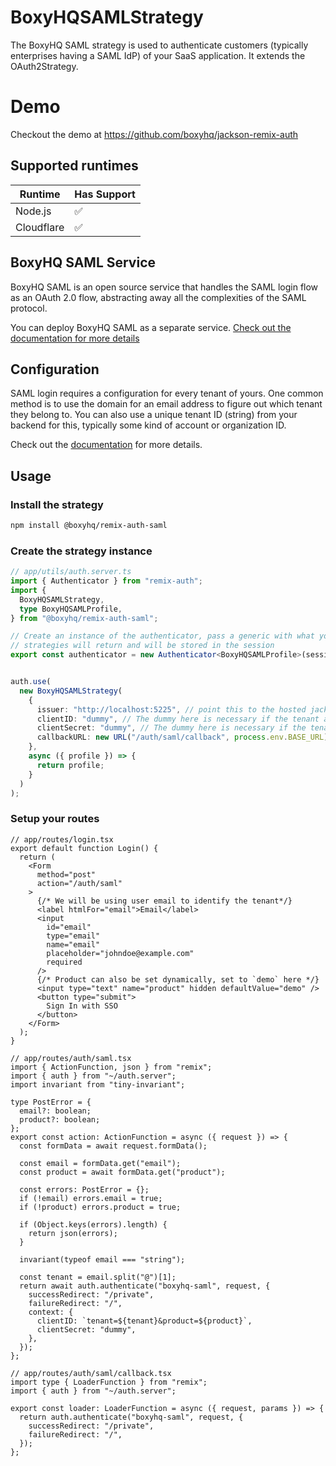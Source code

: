 # BoxyHQSAMLStrategy

The BoxyHQ SAML strategy is used to authenticate customers (typically enterprises having a SAML IdP) of your SaaS application. It extends the OAuth2Strategy.

# Demo
Checkout the demo at https://github.com/boxyhq/jackson-remix-auth

## Supported runtimes

| Runtime    | Has Support |
| ---------- | ----------- |
| Node.js    | ✅          |
| Cloudflare | ✅          |

<!-- If it doesn't support one runtime, explain here why -->

## BoxyHQ SAML Service

BoxyHQ SAML is an open source service that handles the SAML login flow as an OAuth 2.0 flow, abstracting away all the complexities of the SAML protocol.

You can deploy BoxyHQ SAML as a separate service. [Check out the documentation for more details](https://boxyhq.com/docs/jackson/deploy)

## Configuration

SAML login requires a configuration for every tenant of yours. One common method is to use the domain for an email address to figure out which tenant they belong to. You can also use a unique tenant ID (string) from your backend for this, typically some kind of account or organization ID.

Check out the [documentation](https://boxyhq.com/docs/jackson/saml-flow#2-saml-config-api) for more details.

## Usage
### Install the strategy
```bash
npm install @boxyhq/remix-auth-saml
```

### Create the strategy instance
```ts
// app/utils/auth.server.ts
import { Authenticator } from "remix-auth";
import {
  BoxyHQSAMLStrategy,
  type BoxyHQSAMLProfile,
} from "@boxyhq/remix-auth-saml";

// Create an instance of the authenticator, pass a generic with what your
// strategies will return and will be stored in the session
export const authenticator = new Authenticator<BoxyHQSAMLProfile>(sessionStorage);


auth.use(
  new BoxyHQSAMLStrategy(
    {
      issuer: "http://localhost:5225", // point this to the hosted jackson service
      clientID: "dummy", // The dummy here is necessary if the tenant and product are set dynamically from the client side
      clientSecret: "dummy", // The dummy here is necessary if the tenant and product are set dynamically from the client side
      callbackURL: new URL("/auth/saml/callback", process.env.BASE_URL).toString(), // BASE_URL should point to the application URL
    },
    async ({ profile }) => {
      return profile;
    }
  )
);
```

### Setup your routes

```tsx
// app/routes/login.tsx
export default function Login() {
  return (
    <Form
      method="post"
      action="/auth/saml"
    >
      {/* We will be using user email to identify the tenant*/}
      <label htmlFor="email">Email</label>
      <input
        id="email"
        type="email"
        name="email"
        placeholder="johndoe@example.com"
        required
      />
      {/* Product can also be set dynamically, set to `demo` here */}
      <input type="text" name="product" hidden defaultValue="demo" />
      <button type="submit">
        Sign In with SSO
      </button>
    </Form>
  );
}

```

```tsx
// app/routes/auth/saml.tsx
import { ActionFunction, json } from "remix";
import { auth } from "~/auth.server";
import invariant from "tiny-invariant";

type PostError = {
  email?: boolean;
  product?: boolean;
};
export const action: ActionFunction = async ({ request }) => {
  const formData = await request.formData();

  const email = formData.get("email");
  const product = await formData.get("product");

  const errors: PostError = {};
  if (!email) errors.email = true;
  if (!product) errors.product = true;

  if (Object.keys(errors).length) {
    return json(errors);
  }

  invariant(typeof email === "string");

  const tenant = email.split("@")[1];
  return await auth.authenticate("boxyhq-saml", request, {
    successRedirect: "/private",
    failureRedirect: "/",
    context: {
      clientID: `tenant=${tenant}&product=${product}`,
      clientSecret: "dummy",
    },
  });
};
```

```tsx
// app/routes/auth/saml/callback.tsx
import type { LoaderFunction } from "remix";
import { auth } from "~/auth.server";

export const loader: LoaderFunction = async ({ request, params }) => {
  return auth.authenticate("boxyhq-saml", request, {
    successRedirect: "/private",
    failureRedirect: "/",
  });
};

```